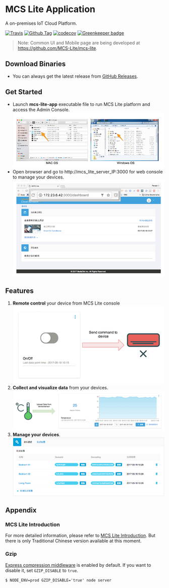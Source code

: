 # MCS Lite Application
A on-premises IoT Cloud Platform.

[![Travis][build-badge]][build] [![Github Tag][githubTag-badge]][githubTag] [![codecov](https://codecov.io/gh/MCS-Lite/mcs-lite-app/branch/master/graph/badge.svg)](https://codecov.io/gh/MCS-Lite/mcs-lite-app) [![Greenkeeper badge](https://badges.greenkeeper.io/MCS-Lite/mcs-lite-app.svg)](https://greenkeeper.io/)

> Note: Common UI and Mobile page are being developed at https://github.com/MCS-Lite/mcs-lite.

## Download Binaries
* You can always get the latest release from [GitHub Releases](https://github.com/MCS-Lite/mcs-lite-app/releases).


## Get Started
* Launch **mcs-lite-app** executable file to run MCS Lite platform and access the Admin Console.
![](./docs/images/mcs_lite_app.png)
* Open browser and go to http://mcs\_lite\_server\_IP:3000 for web console to manage your devices.
![](./docs/images/mcs_lite_console.png)

## Features
1. **Remote control** your device from MCS Lite console
![](./docs/images/mcs_remote_control_onoff.gif)
2. **Collect and visualize data** from your devices.
![](./docs/images/mcs_lite_data_upload.png)
3. **Manage your devices**.
![](./docs/images/device_management.png)


## Appendix
### MCS Lite Introduction
For more detailed information, please refer to [MCS Lite Introduction](http://mcs-lite-introduction.netlify.com/). But there is only Traditional Chinese version available at this moment.


### Gzip
[Express compression middleware](https://github.com/expressjs/compression#expressconnect) is enabled by default. If you want to disable it, set `GZIP_DISABLE` to `true`.

```
$ NODE_ENV=prod GZIP_DISABLE='true' node server
```


[build-badge]: https://img.shields.io/travis/MCS-Lite/mcs-lite-app/master.svg?style=flat-square
[build]: https://travis-ci.org/MCS-Lite/mcs-lite-app
[githubTag-badge]: https://img.shields.io/github/tag/MCS-Lite/mcs-lite-app.svg?style=flat-square
[githubTag]: https://github.com/MCS-Lite/mcs-lite-app/releases
